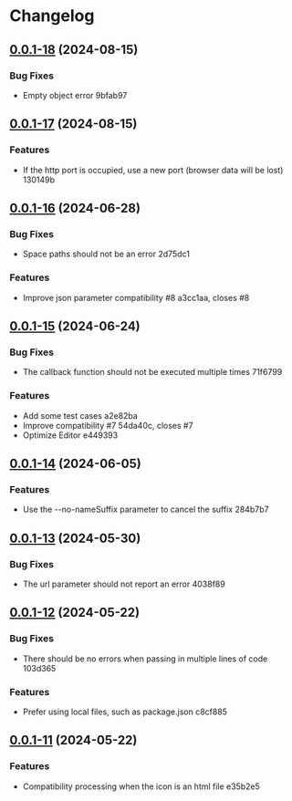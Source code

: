 # Changelog

## [0.0.1-18](/compare/v0.0.1-17...v0.0.1-18) (2024-08-15)


### Bug Fixes

* Empty object error 9bfab97

## [0.0.1-17](/compare/v0.0.1-16...v0.0.1-17) (2024-08-15)


### Features

* If the http port is occupied, use a new port (browser data will be lost) 130149b

## [0.0.1-16](/compare/v0.0.1-15...v0.0.1-16) (2024-06-28)


### Bug Fixes

* Space paths should not be an error 2d75dc1


### Features

* Improve json parameter compatibility #8 a3cc1aa, closes #8

## [0.0.1-15](/compare/v0.0.1-14...v0.0.1-15) (2024-06-24)


### Bug Fixes

* The callback function should not be executed multiple times 71f6799


### Features

* Add some test cases a2e82ba
* Improve compatibility #7 54da40c, closes #7
* Optimize Editor e449393

## [0.0.1-14](/compare/v0.0.1-13...v0.0.1-14) (2024-06-05)


### Features

* Use the --no-nameSuffix parameter to cancel the suffix 284b7b7

## [0.0.1-13](/compare/v0.0.1-12...v0.0.1-13) (2024-05-30)


### Bug Fixes

* The url parameter should not report an error 4038f89

## [0.0.1-12](/compare/v0.0.1-11...v0.0.1-12) (2024-05-22)


### Bug Fixes

* There should be no errors when passing in multiple lines of code 103d365


### Features

* Prefer using local files, such as package.json c8cf885

## [0.0.1-11](/compare/v0.0.1-10...v0.0.1-11) (2024-05-22)


### Features

* Compatibility processing when the icon is an html file e35b2e5
